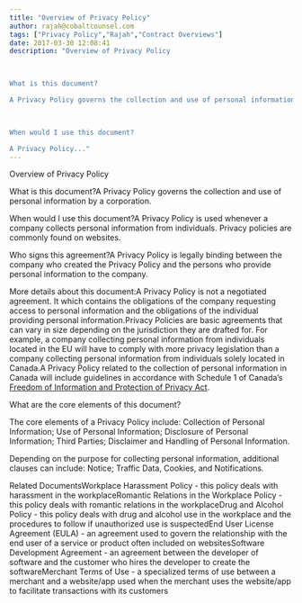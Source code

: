 ```yaml
---
title: "Overview of Privacy Policy"
author: rajah@cobaltcounsel.com
tags: ["Privacy Policy","Rajah","Contract Overviews"]
date: 2017-03-30 12:08:41
description: "Overview of Privacy Policy

 

What is this document?

A Privacy Policy governs the collection and use of personal information by a corporation. 

 

When would I use this document?

A Privacy Policy..."
---
```


Overview of Privacy Policy

 

What is this document?A Privacy Policy governs the collection and use of personal information by a corporation. 

 

When would I use this document?A Privacy Policy is used whenever a company collects personal information from individuals. Privacy policies are commonly found on websites.

 

Who signs this agreement?A Privacy Policy is legally binding between the company who created the Privacy Policy and the persons who provide personal information to the company.

 

More details about this document:A Privacy Policy is not a negotiated agreement. It which contains the obligations of the company requesting access to personal information and the obligations of the individual providing personal information.Privacy Policies are basic agreements that can vary in size depending on the jurisdiction they are drafted for. For example, a company collecting personal information from individuals located in the EU will have to comply with more privacy legislation than a company collecting personal information from individuals solely located in Canada.A Privacy Policy related to the collection of personal information in Canada will include guidelines in accordance with Schedule 1 of Canada’s [Freedom of Information and Protection of Privacy Act](http://www.parl.gc.ca/content/hoc/Bills/362/Government/C-6/C-6_4/C-6_4.pdf). 

 

What are the core elements of this document?

The core elements of a Privacy Policy include: Collection of Personal Information; Use of Personal Information; Disclosure of Personal Information; Third Parties; Disclaimer and Handling of Personal Information.

Depending on the purpose for collecting personal information, additional clauses can include: Notice; Traffic Data, Cookies, and Notifications.

 

Related DocumentsWorkplace Harassment Policy - this policy deals with harassment in the workplaceRomantic Relations in the Workplace Policy - this policy deals with romantic relations in the workplaceDrug and Alcohol Policy - this policy deals with drug and alcohol use in the workplace and the procedures to follow if unauthorized use is suspectedEnd User License Agreement (EULA) - an agreement used to govern the relationship with the end user of a service or product often included on websitesSoftware Development Agreement - an agreement between the developer of software and the customer who hires the developer to create the softwareMerchant Terms of Use - a specialized terms of use between a merchant and a website/app used when the merchant uses the website/app to facilitate transactions with its customers